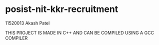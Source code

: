 # posist-nit-kkr-recruitment
11520013 Akash Patel

THIS PROJECT IS MADE IN C++ AND CAN BE COMPILED USING A GCC COMPILER

